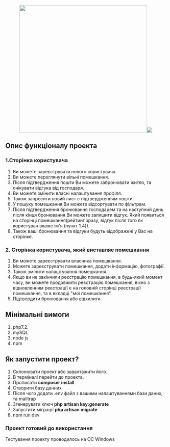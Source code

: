 <p align="center"><a href="https://laravel.com" target="_blank"><img src="https://raw.githubusercontent.com/laravel/art/master/logo-lockup/5%20SVG/2%20CMYK/1%20Full%20Color/laravel-logolockup-cmyk-red.svg" width="400"></a><img src="https://vuejs.org/images/logo.png"></p>




## Опис функціоналу проекта

### 1.Сторінка користувача 

1) Ви можете зареєструвати нового користувача.
2) Ви можете переглянути вільні помешкання.
3) Після підтвердження пошти Ви можете забронювати житло, та очікувати відгука від господаря.
4) Ви можете змінити власні налаштування профіля.
5) Також запросити новий лист с підтвердженням пошти.
6) У пошуку помешкання Ви можете відсортувати по фільтрам.
7) Після підтвердження бронювання господарем та на наступний день після кінця бронювання Ви можете залишити відгук. Який появиться на сторінці помешкання(рейтинг зразу, відгук після того як користувач вкаже ім'я (пункт 1.4)).
8) Також ваші бронювання та відгуки будуть відображені у Вас на сторінке. 

### 2. Сторінка користувача, який виставляє помешкання

1) Ви можете зареєструвати власника помешкання.
2) Можете зареєструвати помешкання, додати інформацію, фотографії.
3) Також змінити налаштування помешкання.
4) Якщо ви не закінчили реєстрацію помешкання, в будь-який момент часу, ви можете продовжити реєстрацію помешкання, вікно з відновленням реєстрації є на головній сторінці реєстрації помешкання, та в вкладці "мої помешкання".
5) Підтвердити бронювання або відхилити.

## Мінімальні вимоги

1) php7.2.
2) mySQL
3) node js
4) npm

## Як запустити проект? 

1) Склонювати проект або завантажити його.
2) В терміналі перейти до проекта.
3) Прописати <b>composer install</b>
4) Створити базу данних
5) Після чого додати .env файл з вашими налаштуваннями бази даних, та mailtrap
6) Згенерувати ключ <b>php artisan key:generate</b>
7) Запустити міграції <b>php artisan migrate</b>
8) npm run dev

### Проект готовий до використання
Тестування проекту проводилось на ОС Windows
